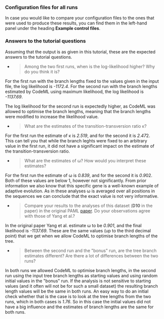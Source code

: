 ### Configuration files for all runs

In case you would like to compare your configuration files to the ones that were used to produce these results, you can find them in the left-hand panel under the heading **Example control files**.

### Answers to the tutorial questions

Assuming that the output is as given in this tutorial, these are the expected answers to the tutorial questions.

- > Among the two first runs, when is the log-likelihood higher? Why do you think it is?

For the first run with the branch lengths fixed to the values given in the input file, the log likelihood is *-1172.4*. For the second run with the branch lengths estimated by CodeML using maximum likelihood, the log likelihood is *-1137.69*.

The log likelihood for the second run is expectedly higher, as CodeML was allowed to optimise the branch lengths, meaning that the branch lengths were modified to increase the likelihood value.

<!--In the run with estimated branch lengths, do you observe codon usage bias?-->

<!--Study the statistics of nucleotide usage for different codon positions. Which position displays the most bias? Why?-->

- > What are the estimates of the transition-transversion ratio κ? 

For the first run the estimate of κ is *2.519*, and for the second it is *2.47*2. This can tell you that while the branch leghts were fixed to an arbitrary value in the first run, it did not have a significant impact on the estimate of the transition-transversion ratio.

- > What are the estimates of ω? How would you interpret these estimates?

For the first run the estimate of ω is *0.839*, and for the second it is *0.9*02. Both of these values are below 1, however not significantly. From prior information we also know that this specific gene is a well-known example of adaptive evolution. As in these analyses ω is averaged over all positions in the sequences we can conclude that the exact value is not very informative.

- > Compare your results to the analyses of this dataset (**D10** in the paper) in the original PAML [paper](https://www.ncbi.nlm.nih.gov/pmc/articles/PMC1461088/). Do your observations agree with those of Yang et al.?

In the original paper Yang et al. estimate ω to be *0.901*, and the final likelihood is *-1137.69*.  These are the same values (up to the third decimal point) that we get when we allow CodeML to optimise branch lengths of the tree.

- > Between the second run and the "bonus" run, are the tree branch estimates different? Are there a lot of differences between the two runs?

In both runs we allowed CodeML to optimise branch lengths, in the second run using the input tree branch lengths as starting values and using random initial values in the "bonus" run. If the analysis is not sensitive to starting values (and it often will not be for such a small dataset) the resulting branch length values will be the same in both runs. An easy way to do an initial check whether that is the case is to look at the tree lengths from the two runs, which in both cases is *1.76*. So in this case the initial values did not have a big influence and the estimates of branch lengths are the same for both runs.
